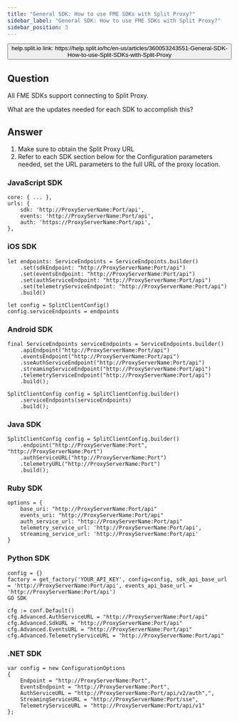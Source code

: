 ```yaml
---
title: "General SDK: How to use FME SDKs with Split Proxy?"
sidebar_label: "General SDK: How to use FME SDKs with Split Proxy?"
sidebar_position: 3
---
```


<p>
  <button style={{borderRadius:'8px', border:'1px', fontFamily:'Courier New', fontWeight:'800', textAlign:'left'}}> help.split.io link: https://help.split.io/hc/en-us/articles/360053243551-General-SDK-How-to-use-Split-SDKs-with-Split-Proxy </button>
</p>

## Question

All FME SDKs support connecting to Split Proxy.

What are the updates needed for each SDK to accomplish this?
 
## Answer

1. Make sure to obtain the Split Proxy URL 
2. Refer to each SDK section below for the Configuration parameters needed, set the URL parameters to the full URL of the proxy location.

### JavaScript SDK
```
core: { ... },
urls: {
    sdk: 'http://ProxyServerName:Port/api',
    events: 'http://ProxyServerName:Port/api',
    auth: 'https://ProxyServerName:Port/api',
},
```

### iOS SDK
```
let endpoints: ServiceEndpoints = ServiceEndpoints.builder()
    .set(sdkEndpoint: "http://ProxyServerName:Port/api")
    .set(eventsEndpoint: "http://ProxyServerName:Port/api")
    .set(authServiceEndpoint: "http://ProxyServerName:Port/api")
    .set(telemetryServiceEndpoint: "http://ProxyServerName:Port/api")
    .build()

let config = SplitClientConfig()
config.serviceEndpoints = endpoints
```

### Android SDK
```
final ServiceEndpoints serviceEndpoints = ServiceEndpoints.builder()
    .apiEndpoint("http://ProxyServerName:Port/api")
    .eventsEndpoint("http://ProxyServerName:Port/api")
    .sseAuthServiceEndpoint("http://ProxyServerName:Port/api")
    .streamingServiceEndpoint("http://ProxyServerName:Port/api")
    .telemetryServiceEndpoint("http://ProxyServerName:Port/api")
    .build();

SplitClientConfig config = SplitClientConfig.builder()
    .serviceEndpoints(serviceEndpoints)
    .build();
```

### Java SDK
```
SplitClientConfig config = SplitClientConfig.builder()
    .endpoint("http://ProxyServerName:Port", "http://ProxyServerName:Port")
    .authServiceURL("http://ProxyServerName:Port")
    .telemetryURL("http://ProxyServerName:Port")
    .build();
```

### Ruby SDK
```
options = {
    base_uri: "http://ProxyServerName:Port/api"
    events_uri: "http://ProxyServerName:Port/api"
    auth_service_url: "http://ProxyServerName:Port/api"
    telemetry_service_url: 'http://ProxyServerName:Port/api',
    streaming_service_url: 'http://ProxyServerName:Port/api'
}
```

### Python SDK
```
config = {}
factory = get_factory('YOUR_API_KEY', config=config, sdk_api_base_url = 'http://ProxyServerName:Port/api', events_api_base_url = 'http://ProxyServerName:Port/api')
GO SDK

cfg := conf.Default()
cfg.Advanced.AuthServiceURL = "http://ProxyServerName:Port/api"
cfg.Advanced.SdkURL = "http://ProxyServerName:Port/api"
cfg.Advanced.EventsURL = "http://ProxyServerName:Port/api"
cfg.Advanced.TelemetryServiceURL = "http://ProxyServerName:Port/api"
```

### .NET SDK
```
var config = new ConfigurationOptions
{
    Endpoint = "http://ProxyServerName:Port",
    EventsEndpoint = "http://ProxyServerName:Port",
    AuthServiceURL = "http://ProxyServerName:Port/api/v2/auth",",
    StreamingServiceURL = "http://ProxyServerName:Port/sse",
    TelemetryServiceURL = "http://ProxyServerName:Port/api/v1"
};
```